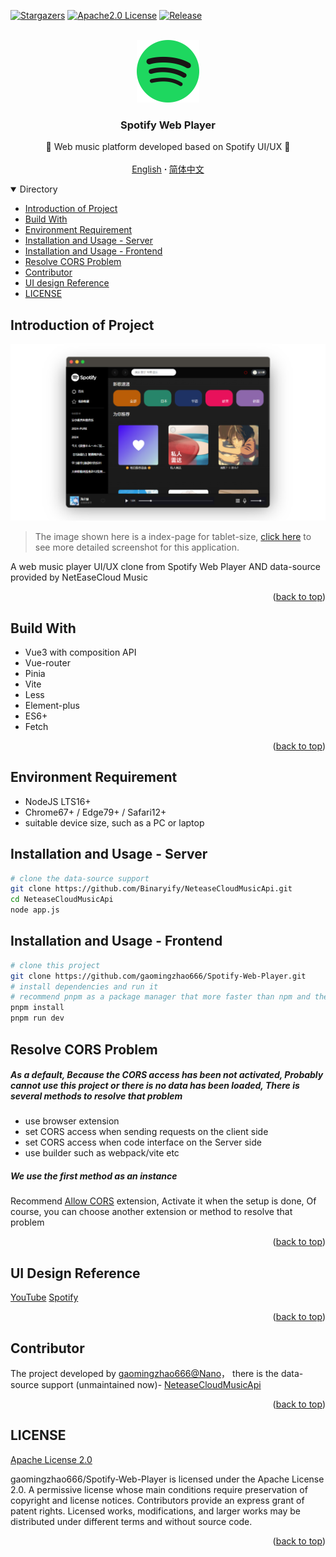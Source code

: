 <a name="readme-top"></a>

[![Stargazers][stars-shield]][stars-url]
[![Apache2.0 License][license-shield]][license-url]
[![Release][release-shield]][release-url]

<!-- PROJECT LOGO -->
<br />
<div align="center">
  <a href="https://github.com/gaomingzhao666/Spotify-Web-Player">
    <img src="/public/logo.svg" alt="Logo" width="100" height="100">
  </a>

  <h3 align="center">Spotify Web Player</h3>

  <p align="center">
    🎵 Web music platform developed based on Spotify UI/UX 🎵
    <br />
    <br />
    <a href="https://github.com/gaomingzhao666/Spotify-Web-Player/blob/master/README-EN.md">English</a>
     <strong> · </strong>
    <a href="https://github.com/gaomingzhao666/Spotify-Web-Player/blob/master/README.md">简体中文</a>
  </p>
</div>

<!-- TABLE OF CONTENTS -->
<details open>
  <summary>Directory</summary>
  <ul>
    <li><a href="#Introduction of Project">Introduction of Project</a> </li>
    <li><a href="#Build With">Build With</a></li>
    <li><a href="#Environment Requirement">Environment Requirement</a></li>
    <li><a href="#Installation and Usage - Server">Installation and Usage - Server</a></li>
    <li><a href="#Installation and Usage - Frontend">Installation and Usage - Frontend</a></li>
    <li><a href="#Resolve CORS Problem">Resolve CORS Problem</a></li>
    <li><a href="#Contributor">Contributor</a></li>
    <li><a href="#UI Design Reference">UI design Reference</a></li>
    <li><a href="#LICENSE">LICENSE</a></li>
  </ul>
</details>

<!-- ABOUT THE PROJECT -->

## Introduction of Project

<p align="center">
    <img src="/SCREENSHOT/index-mockup.png">
</p>

> The image shown here is a index-page for tablet-size, [click here](https://github.com/gaomingzhao666/Spotify-Web-Player/tree/main/SCREENSHOT) to see more detailed screenshot for this application.

A web music player UI/UX clone from Spotify Web Player AND data-source provided by NetEaseCloud Music

<p align="right"> (<a href="#readme-top">back to top</a>)</p>

## Build With

- Vue3 with composition API
- Vue-router
- Pinia
- Vite
- Less
- Element-plus
- ES6+
- Fetch

<p align="right">(<a href="#readme-top">back to top</a>)</p>

<!-- GETTING STARTED -->

## Environment Requirement

- NodeJS LTS16+
- Chrome67+ / Edge79+ / Safari12+
- suitable device size, such as a PC or laptop

## Installation and Usage - Server

```sh
# clone the data-source support
git clone https://github.com/Binaryify/NeteaseCloudMusicApi.git
cd NeteaseCloudMusicApi
node app.js
```

## Installation and Usage - Frontend

```sh
# clone this project
git clone https://github.com/gaomingzhao666/Spotify-Web-Player.git
# install dependencies and run it
# recommend pnpm as a package manager that more faster than npm and the grammar is similar with npm
pnpm install
pnpm run dev
```

## Resolve CORS Problem

##### As a default, Because the CORS access has been not activated, Probably cannot use this project or there is no data has been loaded, There is several methods to resolve that problem

- use browser extension
- set CORS access when sending requests on the client side
- set CORS access when code interface on the Server side
- use builder such as webpack/vite etc

##### We use the first method as an instance

Recommend [Allow CORS](https://chrome.google.com/webstore/detail/allow-cors-access-control/lhobafahddgcelffkeicbaginigeejlf) extension, Activate it when the setup is done, Of course, you can choose another extension or method to resolve that problem

<p align="right">(<a href="#readme-top">back to top</a>)</p>

## UI Design Reference

[YouTube](https://www.youtube.com)
[Spotify](https://www.spotify.com/)

<p align="right">(<a href="#readme-top">back to top</a>)</p>

## Contributor

The project developed by [gaomingzhao666@Nano](https://github.com/gaomingzhao666)， there is the data-source support (unmaintained now)- [NeteaseCloudMusicApi](https://github.com/Binaryify/NeteaseCloudMusicApi)

<p align="right">(<a href="#readme-top">back to top</a>)</p>

<!-- LICENSE -->

## LICENSE

[Apache License 2.0](https://github.com/gaomingzhao666/Spotify-Web-Player/blob/main/LICENSE)

gaomingzhao666/Spotify-Web-Player is licensed under the Apache License 2.0. A permissive license whose main conditions require preservation of copyright and license notices. Contributors provide an express grant of patent rights. Licensed works, modifications, and larger works may be distributed under different terms and without source code.

<p align="right">(<a href="#readme-top">back to top</a>)</p>

[stars-shield]: https://img.shields.io/github/stars/gaomingzhao666/Spotify-Web-Player?style=for-the-badge
[stars-url]: https://github.com/gaomingzhao666/Spotify-Web-Player/stargazers
[license-shield]: https://img.shields.io/hexpm/l/apa?style=for-the-badge
[license-url]: https://github.com/gaomingzhao666/Spotify-Web-Player/blob/main/LICENSE
[release-shield]: https://img.shields.io/github/v/release/gaomingzhao666/spotify-web-player?style=for-the-badge
[release-url]: https://github.com/gaomingzhao666/Spotify-Web-Player/releases/tag
